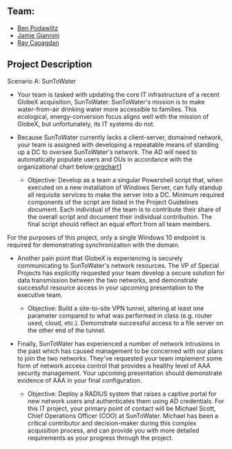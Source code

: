 ## Team:
* [Ben Podawiltz](https://github.com/benpodawiltz)
* [Jamie Giannini](https://github.com/JGiannini)
* [Ray Caoagdan](https://github.com/rcaoagdan)

## Project Description 
Scenario A: SunToWater

* Your team is tasked with updating the core IT infrastructure of a recent GlobeX acquisition, SunToWater. SunToWater's mission is to make water-from-air drinking water more accessible to families. This ecological, energy-conversion focus aligns well with the mission of GlobeX, but unfortunately, its IT systems do not.

* Because SunToWater currently lacks a client-server, domained network, your team is assigned with developing a repeatable means of standing up a DC to oversee SunToWater's network. The AD will need to automatically populate users and OUs in accordance with the organizational chart below:[orgchart1](https://drive.google.com/file/d/1PlwfzDsyQ_DB55CUZHhVj6TUMxBTrYlH/view)

   * Objective: Develop as a team a singular Powershell script that, when executed on a new installation of Windows Server, can fully standup all requisite services to make the server into a DC. Minimum required components of the script are listed in the Project Guidelines document. Each individual of the team is to contribute their share of the overall script and document their individual contribution. The final script should reflect an equal effort from all team members.

For the purposes of this project, only a single Windows 10 endpoint is required for demonstrating synchronization with the domain.

* Another pain point that GlobeX is experiencing is securely communicating to SunToWater's network resources. The VP of Special Projects has explicitly requested your team develop a secure solution for data transmission between the two networks, and demonstrate successful resource access in your upcoming presentation to the executive team.

  * Objective: Build a site-to-site VPN tunnel, altering at least one parameter compared to what was performed in class (e.g. router used, cloud, etc.). Demonstrate successful access to a file server on the other end of the tunnel.

* Finally, SunToWater has experienced a number of network intrusions in the past which has caused management to be concerned with our plans to join the two networks. They've requested your team implement some form of network access control that provides a healthy level of AAA security management. Your upcoming presentation should demonstrate evidence of AAA in your final configuration.

  * Objective: Deploy a RADIUS system that raises a captive portal for new network users and authenticates them using AD credentials.
For this IT project, your primary point of contact will be Michael Scott, Chief Operations Officer (COO) at SunToWater. Michael has been a critical contributor and decision-maker during this complex acquisition process, and can provide you with more detailed requirements as your progress through the project.

